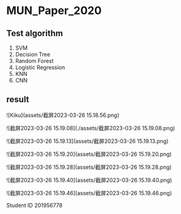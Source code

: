 # MUN_Paper_2020

## Test algorithm

1. SVM
2. Decision Tree
3. Random Forest
4. Logistic Regression
5. KNN
6. CNN



## result
![Kiku](assets/截屏2023-03-26 15.18.56.png)




![截屏2023-03-26 15.19.08](./assets/截屏2023-03-26 15.19.08.png)

![截屏2023-03-26 15.19.13](assets/截屏2023-03-26 15.19.13.png)

![截屏2023-03-26 15.19.20](assets/截屏2023-03-26 15.19.20.png)

![截屏2023-03-26 15.19.28](assets/截屏2023-03-26 15.19.28.png)

![截屏2023-03-26 15.19.40](assets/截屏2023-03-26 15.19.40.png)

![截屏2023-03-26 15.19.46](assets/截屏2023-03-26 15.19.46.png)



Student ID 201956778
